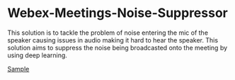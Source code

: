 # Webex-Meetings-Noise-Suppressor
This solution is to tackle the problem of noise entering the mic of the speaker causing issues in audio making it hard to hear the speaker. This solution aims to suppress the noise being broadcasted onto the meeting by using deep learning.

[Sample](https://github.com/shivasv97/Webex-Meetings-Noise-Suppressor/audio_files/eval_input_15.wav)
